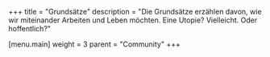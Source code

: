 +++
title = "Grundsätze"
description = "Die Grundsätze erzählen davon, wie wir miteinander Arbeiten und Leben möchten. Eine Utopie? Vielleicht. Oder hoffentlich?"

[menu.main]
weight = 3
parent = "Community"
+++
